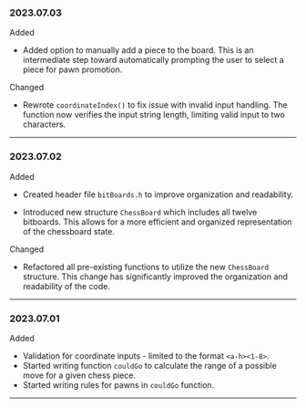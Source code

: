 ### 2023.07.03

Added

* Added option to manually add a piece to the board. This is an intermediate step toward automatically prompting the user to select a piece for pawn promotion. 

Changed

* Rewrote ``coordinateIndex()`` to fix issue with invalid input handling. The function now verifies the input string length, limiting valid input to two characters. 


---

### 2023.07.02 

Added

* Created header file ``bitBoards.h`` to improve organization and readability. 

* Introduced new structure `ChessBoard` which includes all twelve bitboards. This allows for a more efficient and organized representation of the chessboard state.

Changed

* Refactored all pre-existing functions to utilize the new `ChessBoard` structure. This change has significantly improved the organization and readability of the code. 


---

### 2023.07.01

Added

* Validation for coordinate inputs - limited to the format `<a-h><1-8>`.
* Started writing function `couldGo` to calculate the range of a possible move for a given chess piece. 
* Started writing rules for pawns in `couldGo` function.


---